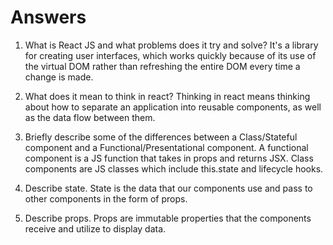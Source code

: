 # Answers

1. What is React JS and what problems does it try and solve?
It's a library for creating user interfaces, which works quickly because of its use of the virtual DOM rather than refreshing the entire DOM every time a change is made.

2. What does it mean to think in react?
Thinking in react means thinking about how to separate an application into reusable components, as well as the data flow between them.

3. Briefly describe some of the differences between a Class/Stateful component and a Functional/Presentational component.
A functional component is a JS function that takes in props and returns JSX. Class components are JS classes which include this.state and lifecycle hooks.

4. Describe state.
State is the data that our components use and pass to other components in the form of props.

5. Describe props.
Props are immutable properties that the components receive and utilize to display data.
